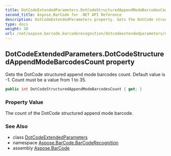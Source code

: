 ```yaml
---
title: DotCodeExtendedParameters.DotCodeStructuredAppendModeBarcodesCount
second_title: Aspose.BarCode for .NET API Reference
description: DotCodeExtendedParameters property. Gets the DotCode structured append mode barcodes count. Default value is 1. Count must be a value from 1 to 35
type: docs
weight: 30
url: /net/aspose.barcode.barcoderecognition/dotcodeextendedparameters/dotcodestructuredappendmodebarcodescount/
---
```

## DotCodeExtendedParameters.DotCodeStructuredAppendModeBarcodesCount property

Gets the DotCode structured append mode barcodes count. Default value is -1. Count must be a value from 1 to 35.

```csharp
public int DotCodeStructuredAppendModeBarcodesCount { get; }
```

### Property Value

The count of the DotCode structured append mode barcode.

### See Also

* class [DotCodeExtendedParameters](../)
* namespace [Aspose.BarCode.BarCodeRecognition](../../../aspose.barcode.barcoderecognition/)
* assembly [Aspose.BarCode](../../../)


